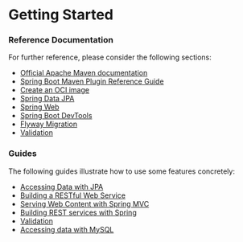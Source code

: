 # Getting Started

### Reference Documentation
For further reference, please consider the following sections:

* [Official Apache Maven documentation](https://maven.apache.org/guides/index.html)
* [Spring Boot Maven Plugin Reference Guide](https://docs.spring.io/spring-boot/docs/3.0.9/maven-plugin/reference/html/)
* [Create an OCI image](https://docs.spring.io/spring-boot/docs/3.0.9/maven-plugin/reference/html/#build-image)
* [Spring Data JPA](https://docs.spring.io/spring-boot/docs/3.0.9/reference/htmlsingle/index.html#data.sql.jpa-and-spring-data)
* [Spring Web](https://docs.spring.io/spring-boot/docs/3.0.9/reference/htmlsingle/index.html#web)
* [Spring Boot DevTools](https://docs.spring.io/spring-boot/docs/3.0.9/reference/htmlsingle/index.html#using.devtools)
* [Flyway Migration](https://docs.spring.io/spring-boot/docs/3.0.9/reference/htmlsingle/index.html#howto.data-initialization.migration-tool.flyway)
* [Validation](https://docs.spring.io/spring-boot/docs/3.0.9/reference/htmlsingle/index.html#io.validation)

### Guides
The following guides illustrate how to use some features concretely:

* [Accessing Data with JPA](https://spring.io/guides/gs/accessing-data-jpa/)
* [Building a RESTful Web Service](https://spring.io/guides/gs/rest-service/)
* [Serving Web Content with Spring MVC](https://spring.io/guides/gs/serving-web-content/)
* [Building REST services with Spring](https://spring.io/guides/tutorials/rest/)
* [Validation](https://spring.io/guides/gs/validating-form-input/)
* [Accessing data with MySQL](https://spring.io/guides/gs/accessing-data-mysql/)

